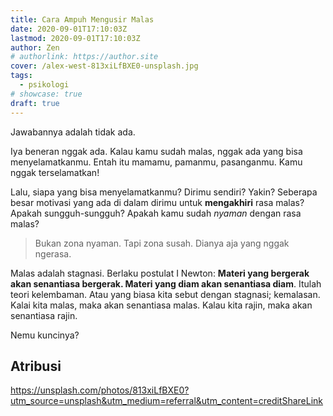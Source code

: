```yaml
---
title: Cara Ampuh Mengusir Malas
date: 2020-09-01T17:10:03Z
lastmod: 2020-09-01T17:10:03Z
author: Zen
# authorlink: https://author.site
cover: /alex-west-813xiLfBXE0-unsplash.jpg
tags:
  - psikologi
# showcase: true
draft: true
---
```


Jawabannya adalah tidak ada.

<!--more-->

Iya beneran nggak ada. Kalau kamu sudah malas, nggak ada yang bisa menyelamatkanmu. Entah itu mamamu, pamanmu, pasanganmu. Kamu nggak terselamatkan!

Lalu, siapa yang bisa menyelamatkanmu? Dirimu sendiri? Yakin? Seberapa besar motivasi yang ada di dalam dirimu untuk **mengakhiri** rasa malas? Apakah sungguh-sungguh? Apakah kamu sudah _nyaman_ dengan rasa malas?

> Bukan zona nyaman. Tapi zona susah. Dianya aja yang nggak ngerasa.

Malas adalah stagnasi. Berlaku postulat I Newton: **Materi yang bergerak akan senantiasa bergerak. Materi yang diam akan senantiasa diam**. Itulah teori kelembaman. Atau yang biasa kita sebut dengan stagnasi; kemalasan. Kalai kita malas, maka akan senantiasa malas. Kalau kita rajin, maka akan senantiasa rajin.

Nemu kuncinya?

## Atribusi

<https://unsplash.com/photos/813xiLfBXE0?utm_source=unsplash&utm_medium=referral&utm_content=creditShareLink>
